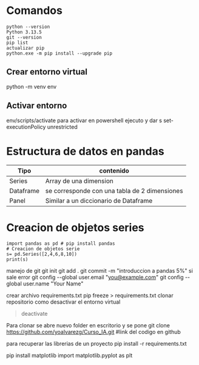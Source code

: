 # Comandos
```
python --version
Python 3.13.5
git --version
pip list
actualizar pip
python.exe -m pip install --upgrade pip
```

## Crear entorno virtual
python -m venv env
## Activar entorno
env/scripts/activate
para activar en powershell ejecuto y dar s
set-executionPolicy unrestricted

# Estructura de datos en pandas
| Tipo      | contenido                                     |
| --------- | --------------------------------------------- |
| Series    | Array de una dimension                        |
| Dataframe | se corresponde con una tabla de 2 dimensiones |
| Panel     | Similar a un diccionario de Dataframe         |

# Creacion de objetos series
```
import pandas as pd # pip install pandas
# Creacion de objetos serie
s= pd.Series([2,4,6,8,10])
print(s)
```

manejo de git
git init
git add .
git commit -m "introduccion a pandas 5%"
si sale error
git config --global user.email "you@example.com"
git config --global user.name "Your Name"

crear archivo requirements.txt
pip freeze > requirements.txt
clonar repositorio
como desactivar el entorno virtual
>deactivate

Para clonar se abre nuevo folder en escritorio y se pone
git clone https://github.com/yoalvarezg/Curso_IA.git #link del codigo en github

para recuperar las librerias de un proyecto
pip install -r requirements.txt

pip install matplotlib
import matplotlib.pyplot as plt